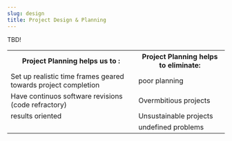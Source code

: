 ```yaml
---
slug: design
title: Project Design & Planning
---
```


TBD!

<!--
###Why do we write software?

Some scenarios:
- a script to extract some data from a file one time

- a data integration pipeline to merge information 
  from multiple sources

- analysis tools that do not exist (in my language/in
  a way that meets my needs)

- a graphical interface to communicate information to 
  non-technical users

- a smartphone game where people move pixels to make 
  the screen flash and this makes me rich

- an operating system


###Is there anything special about research software? Yes!
- Research software is often trying to do something new,
  and new endeavors don't always succeed.  It is more
  likely that you will have to stop and re-plan at some
  point in the middle of your project.

- A critical aspect of doing research is repeatability.
  Write your software in a way so that you and others
  will be able to re-create your results.  Sometimes you
  need to do this in order to sort out a bug; othertimes
  you want to repeat the analysis on a slightly different
  problem.

- Licensing for research software tends to be easy, because
  it is usually (and should be!) open source.  You can
  often use other open source software without problems,
  just remember to give appropriate credit to other
  software developers.


###Questions to answer (from class discussion):

1. What problem will it solve?
2. How beneficial will it be?
3. What kinds of methods?
4. Will it be efficient enough?
5. What programming language?
6. Is it sufficiently user-friendly?
7. Is it a correct algorithm / is it guaranteed to be 
   good enough?
8. Is it an improvement over existing methods?


###My list of questions to answer:

1. What is the problem to solve?
2. Who is the typical user?
3. Use case(s)?
4. Licensing?
5. Background research to do?
6. Data requirements?
7. Language/framework?
8. Hardware?
9. Operating system?
10. 3-5 milestones?
11. Potential challenges?

###Applying these ideas

For each of the following projects, take a few minutes to answer my list
of questions.

The projects:
1. command line tool that takes a URL and writes 
   plain text to disk

2. library that compares non-standard place names to
   a curated dictionary and does smart-matching

3. real-time prediction of match outcomes

4. battery tracker for smartphones that identifies 
   events that affect battery life (like software 
   updates, new apps, usage changes)

5. predictive elephant movement simulator

Project Planning helps us to : | Project Planning helps to eliminate:
------------------------------  -------------------------------------
* Set up realistic time frames  * poor Planning.  
 towards project completion.    * Overambitious projects.            
* Manage uncertainity.          * Unsustainable projects.  
* Have constant software        * undefined problems.  
  revisions(Code refractory).
* results oriented to the needs
  of the project
                                                  
                    
                                         

###Project Plannning: Helps us to put in place realistic time frames to complete a software project, constant software revisions (software refractory),  
management of uncertainity, results oriented to the needs of the project, results oriented to the needs of the project.

### Project Design: Helps us to align and mobilise resources
-->

<table>
<tr>
<th><b>Project Planning helps us to :</th></b>
<th><b>Project Planning helps to eliminate:</th></b>
</tr>
<tr>
<td>Set up realistic time frames geared towards project completion</td>
<td>poor planning</td>

</tr>
<tr>
<td>Have continuos software revisions (code refractory)</td>
<td>Overmbitious projects</td>

</tr>
<tr>
<td>results oriented</td>
<td>Unsustainable projects</td>

</tr>
<tr>
<td></td>
<td>undefined problems</td>

</tr>
</table>